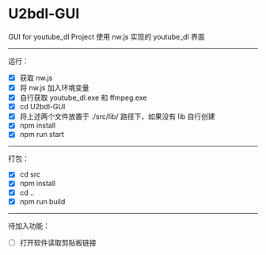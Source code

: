 # U2bdl-GUI
GUI for youtube_dl Project
使用 nw.js 实现的 youtube_dl 界面

------

运行：

- [x] 获取 nw.js
- [x] 将 nw.js 加入环境变量
- [x] 自行获取 youtube_dl.exe 和 ffmpeg.exe
- [x] cd U2bdl-GUI
- [x] 将上述两个文件放置于 ./src/lib/ 路径下，如果没有 lib 自行创建
- [x] npm install
- [x] npm run start

------

打包：

- [x] cd src
- [x] npm install
- [x] cd ..
- [x] npm run build

------

待加入功能：

- [ ] 打开软件读取剪贴板链接